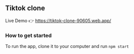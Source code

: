 ## Tiktok clone 
Live Demo :point_right: https://tiktok-clone-90605.web.app/

### How to get started
To run the app, clone it to your computer and run `npm start`
